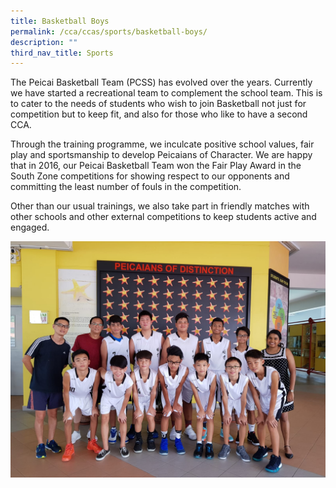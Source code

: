 ```yaml
---
title: Basketball Boys
permalink: /cca/ccas/sports/basketball-boys/
description: ""
third_nav_title: Sports
---
```



<p>The Peicai Basketball Team (PCSS) has evolved over the years. Currently we have started a recreational team to complement the school team. This is to cater to the needs of students who wish to join Basketball not just for competition but to keep fit, and also for those who like to have a second CCA.&nbsp;</p>
<p>Through the training programme, we inculcate positive school values, fair play and sportsmanship to develop Peicaians of Character. We are happy that in 2016, our Peicai Basketball Team won the Fair Play Award in the South Zone competitions for showing respect to our opponents and committing the least number of fouls in the competition.</p>
<p>Other than our usual trainings, we also take part in friendly matches with other schools and other external competitions to keep students active and engaged.&nbsp;</p>
<img src="/images/bb1.jpg">